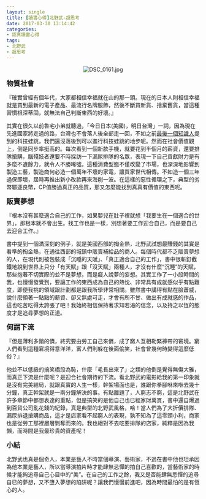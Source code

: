 ```yaml
---
layout: single
title: [讀書心得]北野武☆超思考
date: 2017-03-30 13:14:42
categories:
- 認真讀書心得
tags:
- 北野武
- 超思考
---
```



<p style="text-align:center"><img alt="DSC_0161.jpg" src="https://pic.pimg.tw/kwbuster/1490881958-3897018680_n.jpg?v=1490881963" title="DSC_0161.jpg"></p>

<strong><span style="font-size:18px">物質社會</span></strong>

『確實曾經有個年代，大家都相信幸福就在山的那一頭。現在的日本人則相信幸福就是買到最新的電子產品、最流行名牌服飾，然後不斷買新貨、捨棄舊貨，當這種習慣根深蒂固，就無法自己判斷東西的好壞。』

其實在很久以前魯宅小弟就聽過，「今日日本(美國)，明日台灣」一詞，因為現在先進國家將走過的路，台灣也不會落人後全部走一回，不如之前<a href="http://kwbuster.pixnet.net/blog/post/254612860-%5B%E8%AE%80%E6%9B%B8%E5%BF%83%E5%BE%97%5D%E6%9C%80%E5%BE%8C%E4%B8%80%E5%80%8B%E7%9F%A5%E8%AD%98%E4%BA%BA">最後一個知識人</a>提到的科技蛙跳，我們還沒落後到可以進行科技蛙跳的地步呢。然而在社會價值觀上，倒是同步率挺高的。每次看到一個新款手機，就要花到半個月的薪資，還要排隊搶購，腦殘妓者還要不時採訪一下漏尿排隊的名眾，表現一下自己貢獻財力是有多麼不遺餘力，就令人不勝唏噓。這種消費型態不僅改變了市場，也深深地影響到製造工藝，製造商何必造一個萬年不壞的家電，讓買家世代相傳。不如造一個三年過保即壞，屆時再推出新小改款再來海削一波。在這樣的惡性循環之下，典型的劣幣驅逐良幣，CP值勝過真正的品質，那又怎麼能找到真真有價值的東西呢。

<strong><span style="font-size:18px">販賣夢想</span></strong>

『根本沒有甚麼適合自己的工作，如果嬰兒在肚子裡就想「我要生在一個適合的世界」，那根本就不會出生。找工作也是一樣，別想著要工作迎合自己，而是要自己去迎合工作。』

書中提到一個滿深刻的例子，就是美國西部的掏金熱，北野武試想最賺錢的其實是看準的掏金熱，在通往西部的城鎮中販賣補給品的商人。每個時代都不乏販賣夢想的人，在現代則被包裝成「沉睡的天賦」、「真正適合自己的工作」，書中很斬釘截鐵地說到世界上只分「有天賦」跟「沒天賦」兩種人，才沒有什麼“沉睡”的天賦，那些抱著不切實際的並不是夢想，而是癡人說夢的妄想。其實工作了一小段時間的我，也慢慢發覺到，要讓工作的東西成為自己的熱忱、非常具有成就感似乎有點難度，即便我挑的領域跟計劃都是跟我所學非常相關。雖然書中講得有點在臉蕭威，說什麼領著一點點的薪資、卻又無處可走，才會有所不甘、做出有成就感的作品，這也吃苦吃得太誇張了吧！我始終相信保持著求知若渴的信念，以及持之以恆的態度才是追尋夢想的正道。

<strong><span style="font-size:18px">何謂下流</span></strong>

『但是薄利多銷的債，終究要由勞工自己來償，成了窮人互相勒緊褲帶的窘境。窮人們看到這種窘境得意洋洋，富人們則躲在後面偷笑，社會曾幾何時變得這麼低俗？』

他並不以低級的搞笑橋段為恥，什麼「毛長出來了」之類的他倒是覺得無傷大雅，而真正下流是什麼呢？是迎合社會期待的下流。看北野武的電影給我的第一印象就是沒有完美結局，就跟真實的人生一樣，幹架場面也是，誰跟你拳腳咻來咻去幾十分鐘，真正幹架就是一兩分鐘解決的事。有點離題了，人窮志不窮，這是北野武在許多章節中都想表達的重點，但是搞笑的是他自己也已經家財萬貫，書中還自爆過到百貨公司亂花錢的紀錄，真是典型的北野武風格，哈！當人們為了大折價排隊、漏尿排退搶購商品，這才是店家看不起窮人的表現，孰不知為了這零頭小利，商家也是從勞工那裡層層剝奪而來的。我也絕對不去吃要排隊的店家，純粹是因為我懶，而時間是我最珍貴的資產呢！

<strong><span style="font-size:18px">小結</span></strong>

北野武也真是個奇人，本業是藝人不時當個導演、藝術家，不過在書中他也坦承因為他本業是藝人，所以當導演拍片時才能肆無忌憚的拍自己喜歡的，當藝術家的時候才能夠追尋自己心目中的“美”。在自己的工作之餘，我又是否能肆無忌憚的追尋自已的夢想，又不墮入夢想的陷阱呢？讓我們慢慢前進吧，因為時間最怕的是有恆心的人。

